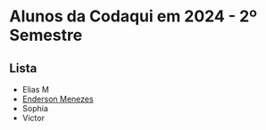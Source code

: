 # Alunos da Codaqui em 2024 - 2º Semestre

## Lista

- Elias M
- [Enderson Menezes](www.github.com/endersonmenezes)
- Sophia
- Victor

